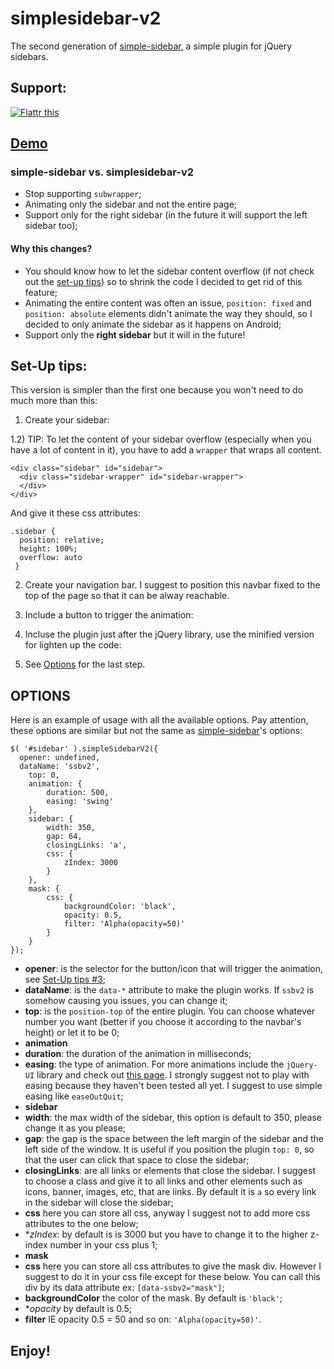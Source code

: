 # simplesidebar-v2

The second generation of [simple-sidebar](http://www.github.com/dcdeiv/simple-sidebar), a simple plugin for jQuery sidebars.

## Support:
<a href="https://flattr.com/submit/auto?user_id=dcdeiv&url=https%3A%2F%2Fgithub.com%2Fdcdeiv%2Fsimplesidebar-v2%2F" target="_blank"><img src="https://button.flattr.com/flattr-badge-large.png" alt="Flattr this" title="Flattr this" border="0"></a>

## [Demo](http://dcdeiv.github.io/simplesidebar-v2)

### simple-sidebar vs. simplesidebar-v2
* Stop supporting `subwrapper`;
* Animating only the sidebar and not the entire page;
* Support only for the right sidebar (in the future it will support the left sidebar too);

#### Why this changes?
* You should know how to let the sidebar content overflow (if not check out the [set-up tips](#set-up-tips)) so to shrink the code I decided to get rid of this feature;
* Animating the entire content was often an issue, `position: fixed` and `position: absolute` elements didn't animate the way they should, so I decided to only animate the sidebar as it happens on Android;
* Support only the **right sidebar** but it will in the future!

## Set-Up tips:
This version is simpler than the first one because you won't need to do much more than this:

1) Create your sidebar:

    <div class="sidebar" id="sidebar">
    </div>
  
1.2) TIP:
To let the content of your sidebar overflow (especially when you have a lot of content in it), you have to add a `wrapper` that wraps all content.

    <div class="sidebar" id="sidebar">
      <div class="sidebar-wrapper" id="sidebar-wrapper">
      </div>
    </div>

And give it these css attributes:

    .sidebar {
      position: relative;
      height: 100%;
      overflow: auto
     }

2) Create your navigation bar. I suggest to position this navbar fixed to the top of the page so that it can be alway reachable.

    <div class="navbar" id="navbar">
    </div>
    
3) Include a button to trigger the animation:

    <div class="navbar" id="navbar">
      <span id="open-sidebar" class="button menu icon icon-hamburder"></span>
    </div>

4) Incluse the plugin just after the jQuery library, use the minified version for lighten up the code:
  
    <script src="jquery.simplesidebarv2.min.js"></script>

5) See [Options](#options) for the last step.

## OPTIONS
Here is an example of usage with all the available options. Pay attention, these options are similar but not the same as [simple-sidebar](http://www.github.com/dcdeiv/simple-sidebar)'s options:

    $( '#sidebar' ).simpleSidebarV2({
      opener: undefined,
      dataName: 'ssbv2',
    	top: 0,
    	animation: {
    		duration: 500,
    		easing: 'swing'
    	},
    	sidebar: {
    		width: 350,
    		gap: 64,
    		closingLinks: 'a',
    		css: {
    			zIndex: 3000
    		}
    	},
    	mask: {
    		css: {
    			backgroundColor: 'black',
    			opacity: 0.5,
    			filter: 'Alpha(opacity=50)'
    		}
    	}
    });

* **opener**: is the selector for the button/icon that will trigger the animation, see [Set-Up tips #3](#set-up-tips);
* **dataName**: is the `data-*` attribute to make the plugin works. If `ssbv2` is somehow causing you issues, you can change it;
* **top**: is the `position-top` of the entire plugin. You can choose whatever number you want (better if you choose it according to the navbar's height) or let it to be 0;
* **animation**
 * **duration**: the duration of the animation in milliseconds;
 * **easing**: the type of animation. For more animations include the `jQuery-UI` library and check out [this page](https://jqueryui.com/easing/). I strongly suggest not to play with easing because they haven't been tested all yet. I suggest to use simple easing like `easeOutQuit`;
* **sidebar**
 * **width**: the max width of the sidebar, this option is default to 350, please change it as you please;
 * **gap**: the gap is the space between the left margin of the sidebar and the left side of the window. It is useful if you position the plugin `top: 0`, so that the user can click that space to close the sidebar;
 * **closingLinks**: are all links or elements that close the sidebar. I suggest to choose a class and give it to all links and other elements such as icons, banner, images, etc, that are links. By default it is `a` so every link in the sidebar will close the sidebar;
 * **css** here you can store all css, anyway I suggest not to add more css attributes to the one below;
  * **zIndex*: by default is is 3000 but you have to change it to the higher z-index number in your css plus 1;
* **mask**
 * **css** here you can store all css attributes to give the mask div. However I suggest to do it in your css file except for these below. You can call this div by its data attribute ex: `[data-ssbv2="mask"]`;
  * **backgroundColor** the color of the mask. By default is `'black'`;
  * **opacity* by default is 0.5;
  * **filter** IE opacity 0.5 = 50 and so on: `'Alpha(opacity=50)'`.

## Enjoy!
